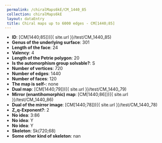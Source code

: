 ```yaml
--- 
 permalink: /chiralMaps6kE/CM_1440_85 
 collection: chiralMaps6kE
 layout: dataEntry
 title: Chiral maps up to 6000 edges - CM[1440;85]
---
```


- **ID**: [CM[1440;85]]({{ site.url }}/test/CM_1440_85)
- **Genus of the underlying surface**: 301
- **Length of the face**: 24
- **Valency**: 4
- **Length of the Petrie polygon**: 20
- **Is the automorphism group solvable?**: S
- **Number of vertices**: 720
- **Number of edges**: 1440
- **Number of faces**: 120
- **The map is self-**: none
- **Dual map**: [CM[1440;79]]({{ site.url }}/test/CM_1440_79)
- **Mirror (enantihomorphic) map**: [CM[1440;86]]({{ site.url }}/test/CM_1440_86)
- **Dual of the mirror image**: [CM[1440;78]]({{ site.url }}/test/CM_1440_78)
- **Z_q-Exponent?**: 2
- **No idea**:  3:86
- **No idea**: Y
- **No idea**: Y
- **Skeleton**: Sk(720;68)
- **Some other kind of skeleton**: nan
